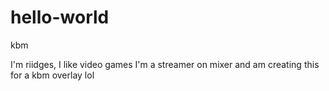 # hello-world

kbm

I'm riidges, I like video games
I'm a streamer on mixer and am creating this for a kbm overlay lol
